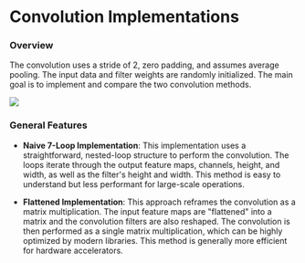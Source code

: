 # Convolution Implementations

### Overview
The convolution uses a stride of 2, zero padding, and assumes average pooling. The input data and filter weights are randomly initialized. The main goal is to implement and compare the two convolution methods.

![](convolution/image.jpg)

### General Features
- **Naive 7-Loop Implementation**: This implementation uses a straightforward, nested-loop structure to perform the convolution. The loops iterate through the output feature maps, channels, height, and width, as well as the filter's height and width. This method is easy to understand but less performant for large-scale operations.

- **Flattened Implementation**: This approach reframes the convolution as a matrix multiplication. The input feature maps are "flattened" into a matrix and the convolution filters are also reshaped. The convolution is then performed as a single matrix multiplication, which can be highly optimized by modern libraries. This method is generally more efficient for hardware accelerators.

